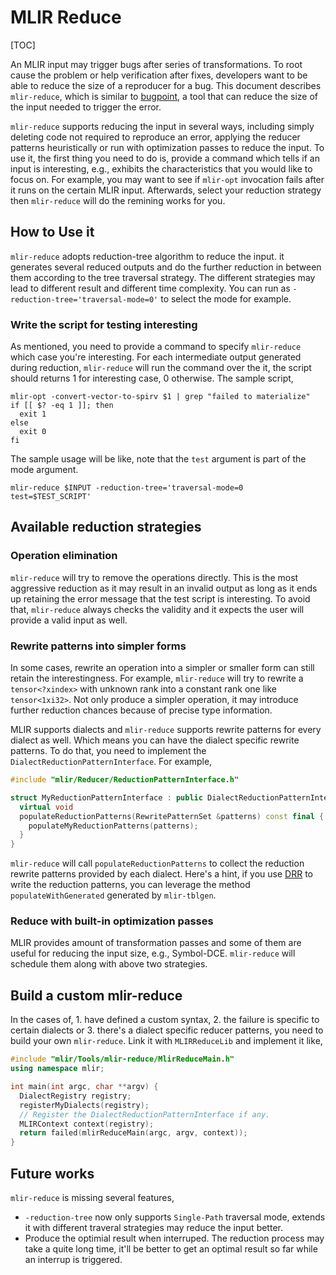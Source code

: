 # MLIR Reduce

[TOC]

An MLIR input may trigger bugs after series of transformations. To root cause
the problem or help verification after fixes, developers want to be able to
reduce the size of a reproducer for a bug. This document describes
`mlir-reduce`, which is similar to
[bugpoint](https://llvm.org/docs/CommandGuide/bugpoint.html), a tool that can
reduce the size of the input needed to trigger the error.

`mlir-reduce` supports reducing the input in several ways, including simply
deleting code not required to reproduce an error, applying the reducer
patterns heuristically or run with optimization passes to reduce the input. To
use it, the first thing you need to do is, provide a command which tells if an
input is interesting, e.g., exhibits the characteristics that you would like to
focus on. For example, you may want to see if `mlir-opt` invocation fails after
it runs on the certain MLIR input. Afterwards, select your reduction strategy
then `mlir-reduce` will do the remining works for you.

## How to Use it

`mlir-reduce` adopts reduction-tree algorithm to reduce the input. it generates
several reduced outputs and do the further reduction in between them according
to the tree traversal strategy. The different strategies may lead to different
result and different time complexity. You can run as
`-reduction-tree='traversal-mode=0'` to select the mode for example.

### Write the script for testing interesting

As mentioned, you need to provide a command to specify `mlir-reduce` which case
you're interesting. For each intermediate output generated during reduction,
`mlir-reduce` will run the command over the it, the script should returns 1 for
interesting case, 0 otherwise. The sample script,

```shell
mlir-opt -convert-vector-to-spirv $1 | grep "failed to materialize"
if [[ $? -eq 1 ]]; then
  exit 1
else
  exit 0
fi
```

The sample usage will be like, note that the `test` argument is part of the mode
argument.

```shell
mlir-reduce $INPUT -reduction-tree='traversal-mode=0 test=$TEST_SCRIPT'
```

## Available reduction strategies

### Operation elimination

`mlir-reduce` will try to remove the operations directly. This is the most
aggressive reduction as it may result in an invalid output as long as it ends up
retaining the error message that the test script is interesting. To avoid that,
`mlir-reduce` always checks the validity and it expects the user will provide a
valid input as well.

### Rewrite patterns into simpler forms

In some cases, rewrite an operation into a simpler or smaller form can still
retain the interestingness. For example, `mlir-reduce` will try to rewrite a
`tensor<?xindex>` with unknown rank into a constant rank one like
`tensor<1xi32>`. Not only produce a simpler operation, it may introduce further
reduction chances because of precise type information.

MLIR supports dialects and `mlir-reduce` supports rewrite patterns for every
dialect as well. Which means you can have the dialect specific rewrite patterns.
To do that, you need to implement the `DialectReductionPatternInterface`. For
example,

```c++
#include "mlir/Reducer/ReductionPatternInterface.h"

struct MyReductionPatternInterface : public DialectReductionPatternInterface {
  virtual void
  populateReductionPatterns(RewritePatternSet &patterns) const final {
    populateMyReductionPatterns(patterns);
  }
}
```

`mlir-reduce` will call `populateReductionPatterns` to collect the reduction
rewrite patterns provided by each dialect. Here's a hint, if you use
[DRR](../DeclarativeRewrites.md) to write the reduction patterns, you can
leverage the method `populateWithGenerated` generated by `mlir-tblgen`.

### Reduce with built-in optimization passes

MLIR provides amount of transformation passes and some of them are useful for
reducing the input size, e.g., Symbol-DCE. `mlir-reduce` will schedule them
along with above two strategies.

## Build a custom mlir-reduce

In the cases of, 1. have defined a custom syntax, 2. the failure is specific to
certain dialects or 3. there's a dialect specific reducer patterns, you need to
build your own `mlir-reduce`. Link it with `MLIRReduceLib` and implement it
like,

```c++
#include "mlir/Tools/mlir-reduce/MlirReduceMain.h"
using namespace mlir;

int main(int argc, char **argv) {
  DialectRegistry registry;
  registerMyDialects(registry);
  // Register the DialectReductionPatternInterface if any.
  MLIRContext context(registry);
  return failed(mlirReduceMain(argc, argv, context));
}

```

## Future works

`mlir-reduce` is missing several features,

*   `-reduction-tree` now only supports `Single-Path` traversal mode, extends it
with different traveral strategies may reduce the input better.
*   Produce the optimial result when interruped. The reduction process may take
a quite long time, it'll be better to get an optimal result so far while an
interrup is triggered.
